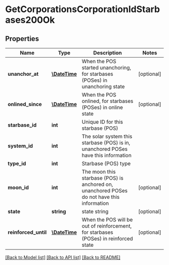 # GetCorporationsCorporationIdStarbases200Ok

## Properties
Name | Type | Description | Notes
------------ | ------------- | ------------- | -------------
**unanchor_at** | [**\DateTime**](\DateTime.md) | When the POS started unanchoring, for starbases (POSes) in unanchoring state | [optional] 
**onlined_since** | [**\DateTime**](\DateTime.md) | When the POS onlined, for starbases (POSes) in online state | [optional] 
**starbase_id** | **int** | Unique ID for this starbase (POS) | 
**system_id** | **int** | The solar system this starbase (POS) is in, unanchored POSes have this information | 
**type_id** | **int** | Starbase (POS) type | 
**moon_id** | **int** | The moon this starbase (POS) is anchored on, unanchored POSes do not have this information | [optional] 
**state** | **string** | state string | [optional] 
**reinforced_until** | [**\DateTime**](\DateTime.md) | When the POS will be out of reinforcement, for starbases (POSes) in reinforced state | [optional] 

[[Back to Model list]](../README.md#documentation-for-models) [[Back to API list]](../README.md#documentation-for-api-endpoints) [[Back to README]](../README.md)


